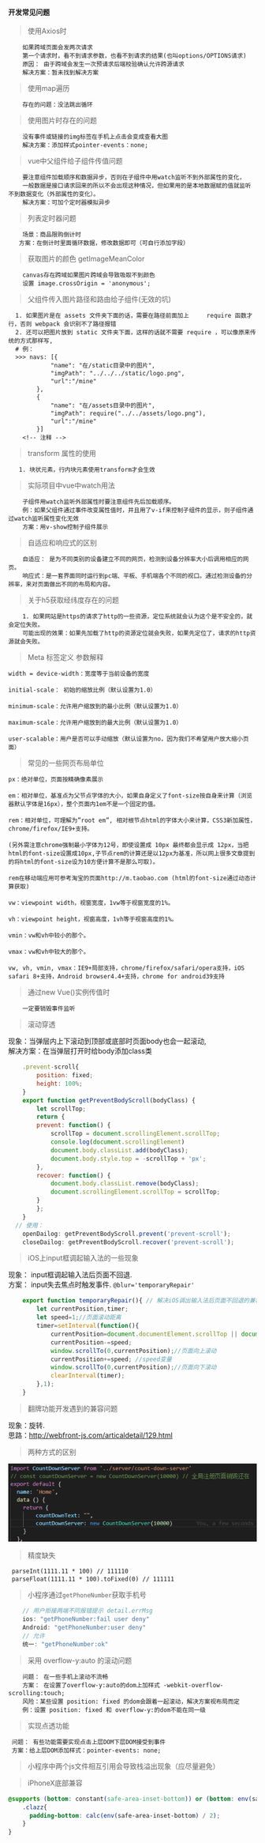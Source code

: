 #### 开发常见问题

> 使用Axios时

```zh
    如果跨域页面会发两次请求
    第一个请求时，看不到请求参数，也看不到请求的结果(也叫options/OPTIONS请求)
    原因： 由于跨域会发生一次预请求后端校验确认允许跨源请求
    解决方案：暂未找到解决方案
```
> 使用map遍历

```zh
    存在的问题：没法跳出循环
```
> 使用图片时存在的问题

```zh
    没有事件或链接的img标签在手机上点击会变成查看大图
    解决方案：添加样式pointer-events：none;
```
> vue中父组件给子组件传值问题

```zh
    要注意组件加载顺序和数据异步，否则在子组件中用watch监听不到外部属性的变化，
    一般数据是接口请求回来的所以不会出现这种情况，但如果用的是本地数据赋的值就监听不到数据变化（外部属性的变化）。
    解决方案：可加个定时器模拟异步
```

> 列表定时器问题

```zh
    场景：商品限购倒计时
   方案：在倒计时里面循环数据，修改数据即可（可自行添加字段）
```

> 获取图片的颜色 getImageMeanColor

```zh
    canvas存在跨域如果图片跨域会导致吸取不到颜色
    设置 image.crossOrigin = 'anonymous';
```
> 父组件传入图片路径和路由给子组件(无效的坑)

```zh
  1. 如果图片是在 assets 文件夹下面的话，需要在路径前面加上     require 函数才行，否则 webpack 会识别不了路径报错
  2. 还可以把图片放到 static 文件夹下面，这样的话就不需要 require ，可以像原来传统的方式那样写,
  # 例：
  >>> navs: [{
            "name": "在/static目录中的图片",
            "imgPath": "../../../static/logo.png",
            "url":"/mine"
        },
        {
            "name": "在/assets目录中的图片",
            "imgPath": require("../../assets/logo.png"),
            "url":"/mine"
        }]
    <!-- 注释 -->
```
> transform 属性的使用

```zh
   1. 块状元素，行内块元素使用transform才会生效
```
> 实际项目中vue中watch用法

```zh
    子组件用watch监听外部属性时要注意组件先后加载顺序。
    例：如果父组件通过事件改变属性值时，并且用了v-if来控制子组件的显示，则子组件通过watch监听属性变化无效
    方案：用v-show控制子组件展示
```
> 自适应和响应式的区别

```zh
    自适应： 是为不同类别的设备建立不同的网页，检测到设备分辨率大小后调用相应的网页。
    响应式：是一套界面同时运行到pc端、平板、手机端各个不同的视口。通过检测设备的分辨率，来对页面做出不同的布局和内容。
```
> 关于h5获取经纬度存在的问题

```zh
    1. 如果网站是https的请求了http的一些资源，定位系统就会认为这个是不安全的，就会定位失败。
    可能出现的效果：如果先加载了http的资源定位就会失败，如果先定位了，请求的http资源就会失败。
```

> Meta 标签定义 参数解释

```zh
width = device-width：宽度等于当前设备的宽度

initial-scale： 初始的缩放比例（默认设置为1.0）

minimum-scale：允许用户缩放到的最小比例（默认设置为1.0）

maximum-scale：允许用户缩放到的最大比例（默认设置为1.0）

user-scalable：用户是否可以手动缩放（默认设置为no，因为我们不希望用户放大缩小页面）
```

> 常见的一些网页布局单位

```zh
px：绝对单位，页面按精确像素展示

em：相对单位，基准点为父节点字体的大小，如果自身定义了font-size按自身来计算（浏览器默认字体是16px），整个页面内1em不是一个固定的值。

rem：相对单位，可理解为”root em”, 相对根节点html的字体大小来计算，CSS3新加属性，chrome/firefox/IE9+支持。

(另外需注意chrome强制最小字体为12号，即使设置成 10px 最终都会显示成 12px，当把html的font-size设置成10px,子节点rem的计算还是以12px为基准，所以网上很多文章提到的将html的font-size设为10方便计算不是那么可取)。

rem在移动端应用可参考淘宝的页面http://m.taobao.com (html的font-size通过动态计算获取)

vw：viewpoint width，视窗宽度，1vw等于视窗宽度的1%。

vh：viewpoint height，视窗高度，1vh等于视窗高度的1%。

vmin：vw和vh中较小的那个。

vmax：vw和vh中较大的那个。

vw, vh, vmin, vmax：IE9+局部支持，chrome/firefox/safari/opera支持，iOS safari 8+支持，Android browser4.4+支持，chrome for android39支持
```

> 通过new Vue()实例传值时

```
    一定要销毁事件监听
```

> 滚动穿透

  现象：当弹层内上下滚动到顶部或底部时页面body也会一起滚动,  
  解决方案：在当弹层打开时给body添加class类
  
```js
    .prevent-scroll{
        position: fixed;
        height: 100%;
    }
    export function getPreventBodyScroll(bodyClass) {
        let scrollTop;
        return {
        prevent: function() {
            scrollTop = document.scrollingElement.scrollTop;
            console.log(document.scrollingElement)
            document.body.classList.add(bodyClass);
            document.body.style.top = -scrollTop + 'px';
        },
        recover: function() {
            document.body.classList.remove(bodyClass);
            document.scrollingElement.scrollTop = scrollTop;
        }
        };
    }
  // 使用：
    openDailog: getPreventBodyScroll.prevent('prevent-scroll');
    closeDailog: getPreventBodyScroll.recover('prevent-scroll');
```

> iOS上input框调起输入法的一些现象

  现象： input框调起输入法后页面不回退.<br>
  方案： input失去焦点时触发事件. ```@blur='temporaryRepair'```

```js
    export function temporaryRepair(){ // 解决iOS调出输入法后页面不回退的兼容问题
        let currentPosition,timer;
        let speed=1;//页面滚动距离
        timer=setInterval(function(){
            currentPosition=document.documentElement.scrollTop || document.body.scrollTop;
            currentPosition-=speed;
            window.scrollTo(0,currentPosition);//页面向上滚动
            currentPosition+=speed; //speed变量
            window.scrollTo(0,currentPosition);//页面向下滚动
            clearInterval(timer);
        },1);
    }
```
> 翻牌功能开发遇到的兼容问题

  现象：旋转.<br>
  思路：http://webfront-js.com/articaldetail/129.html

> 两种方式的区别

![区别](./assets/img/企业微信截图_15694679051893.png "图片")

> 精度缺失
```
 parseInt(1111.11 * 100) // 111110
 parseFloat(1111.11 * 100).toFixed(0) // 111111

```
> 小程序通过```getPhoneNumber```获取手机号
```js
    // 用户拒接两端不同报错提示 detail.errMsg
    ios: "getPhoneNumber:fail user deny"
    Android: "getPhoneNumber:user deny"
    // 允许
    统一: "getPhoneNumber:ok"
```
> 采用 overflow-y:auto 的滚动问题
```zh
    问题： 在一些手机上滚动不流畅
    方案： 在设置了overflow-y:auto的dom上加样式 -webkit-overflow-scrolling:touch;
    风险：某些设置 position: fixed 的dom会跟着一起滚动，解决方案视布局而定
    例：设置 position: fixed 和 overflow-y:的dom不能在同一级
```
> 实现点透功能
```zh
 问题： 有些功能需要实现点击上层DOM下层DOM接受到事件
 方案：给上层DOM添加样式：pointer-events: none;
```
> 小程序中两个js文件相互引用会导致栈溢出现象（应尽量避免）

> iPhoneX底部兼容
```css
@supports (bottom: constant(safe-area-inset-bottom)) or (bottom: env(safe-area-inset-bottom)) {
    .clazz{
	  padding-bottom: calc(env(safe-area-inset-bottom) / 2);
	}
}
```
